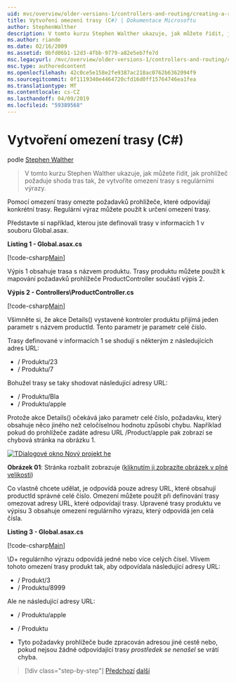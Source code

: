 ```yaml
---
uid: mvc/overview/older-versions-1/controllers-and-routing/creating-a-route-constraint-cs
title: Vytvoření omezení trasy (C#) | Dokumentace Microsoftu
author: StephenWalther
description: V tomto kurzu Stephen Walther ukazuje, jak můžete řídit, jak prohlížeč požaduje shoda tras tak, že vytvoříte omezení trasy s regulárními výrazy.
ms.author: riande
ms.date: 02/16/2009
ms.assetid: 0bfd06b1-12d3-4fbb-9779-a82e5eb7fe7d
msc.legacyurl: /mvc/overview/older-versions-1/controllers-and-routing/creating-a-route-constraint-cs
msc.type: authoredcontent
ms.openlocfilehash: 42c0ce5e158e2fe9387ac218ac0762b6362094f9
ms.sourcegitcommit: 0f1119340e4464720cfd16d0ff15764746ea1fea
ms.translationtype: MT
ms.contentlocale: cs-CZ
ms.lasthandoff: 04/09/2019
ms.locfileid: "59389568"
---
```

# <a name="creating-a-route-constraint-c"></a>Vytvoření omezení trasy (C#)

podle [Stephen Walther](https://github.com/StephenWalther)

> V tomto kurzu Stephen Walther ukazuje, jak můžete řídit, jak prohlížeč požaduje shoda tras tak, že vytvoříte omezení trasy s regulárními výrazy.


Pomocí omezení trasy omezte požadavků prohlížeče, které odpovídají konkrétní trasy. Regulární výraz můžete použít k určení omezení trasy.

Představte si například, kterou jste definovali trasy v informacích 1 v souboru Global.asax.

**Listing 1 - Global.asax.cs**

[!code-csharp[Main](creating-a-route-constraint-cs/samples/sample1.cs)]

Výpis 1 obsahuje trasa s názvem produktu. Trasy produktu můžete použít k mapování požadavků prohlížeče ProductController součástí výpis 2.

**Výpis 2 - Controllers\ProductController.cs**

[!code-csharp[Main](creating-a-route-constraint-cs/samples/sample2.cs)]

Všimněte si, že akce Details() vystavené kontroler produktu přijímá jeden parametr s názvem productId. Tento parametr je parametr celé číslo.

Trasy definované v informacích 1 se shodují s některým z následujících adres URL:

- / Produktu/23
- / Produktu/7

Bohužel trasy se taky shodovat následující adresy URL:

- / Produktu/Bla
- / Produktu/apple

Protože akce Details() očekává jako parametr celé číslo, požadavku, který obsahuje něco jiného než celočíselnou hodnotu způsobí chybu. Například pokud do prohlížeče zadáte adresu URL /Product/apple pak zobrazí se chybová stránka na obrázku 1.


[![TDialogové okno Nový projekt he](creating-a-route-constraint-cs/_static/image1.jpg)](creating-a-route-constraint-cs/_static/image1.png)

**Obrázek 01**: Stránka rozbalit zobrazuje ([kliknutím ji zobrazíte obrázek v plné velikosti](creating-a-route-constraint-cs/_static/image2.png))


Co vlastně chcete udělat, je odpovídá pouze adresy URL, které obsahují productId správné celé číslo. Omezení můžete použít při definování trasy omezovat adresy URL, které odpovídají trasy. Upravené trasy produktu ve výpisu 3 obsahuje omezení regulárního výrazu, který odpovídá jen celá čísla.

**Listing 3 - Global.asax.cs**

[!code-csharp[Main](creating-a-route-constraint-cs/samples/sample3.cs)]

\D+ regulárního výrazu odpovídá jedné nebo více celých čísel. Vlivem tohoto omezení trasy produkt tak, aby odpovídala následující adresy URL:

- / Produkt/3
- / Produktu/8999

Ale ne následující adresy URL:

- / Produktu/apple
- / Produktu

- Tyto požadavky prohlížeče bude zpracován adresou jiné cestě nebo, pokud nejsou žádné odpovídající trasy *prostředek se nenašel* se vrátí chyba.

> [!div class="step-by-step"]
> [Předchozí](creating-custom-routes-cs.md)
> [další](creating-a-custom-route-constraint-cs.md)
